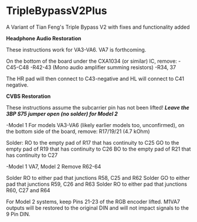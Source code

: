 # TripleBypassV2Plus
A Variant of Tian Feng's Triple Bypass V2 with fixes and functionality added

**Headphone Audio Restoration**

These instructions work for VA3-VA6. VA7 is forthcoming.

On the bottom of the board under the CXA1034 (or similar) IC, remove:
-C45-C48
-R42-43 (Mono audio amplifier summing resistors)
-R34, 37

The HR pad will then connect to C43-negative and HL will connect to C41 negative.


**CVBS Restoration**

These instructions assume the subcarrier pin has not been lifted!
***Leave the 3BP S75 jumper open (no solder) for Model 2***

-Model 1
For models VA3-VA6 (likely earlier models too, unconfirmed), on the bottom side of the board, remove:
R17/19/21 (4.7 kOhm)

Solder:
RO to the empty pad of R17 that has continuity to C25
GO to the empty pad of R19 that has continuity to C26
BO to the empty pad of R21 that has continuity to C27

-Model 1 VA7, Model 2
Remove R62-64

Solder RO to either pad that junctions R58, C25 and R62
Solder GO to either pad that junctions R59, C26 and R63
Solder RO to either pad that junctions R60, C27 and R64

For Model 2 systems, keep Pins 21-23 of the RGB encoder lifted. M1VA7 outputs will be restored to the original DIN and will not impact signals to the 9 Pin DIN.

